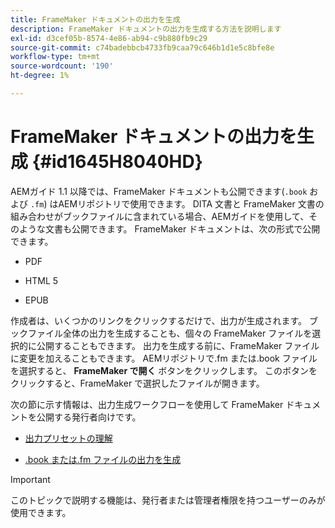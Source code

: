 ```yaml
---
title: FrameMaker ドキュメントの出力を生成
description: FrameMaker ドキュメントの出力を生成する方法を説明します
exl-id: d3cef05b-8574-4e86-ab94-c9b880fb9c29
source-git-commit: c74badebbcb4733fb9caa79c646b1d1e5c8bfe8e
workflow-type: tm+mt
source-wordcount: '190'
ht-degree: 1%

---
```


# FrameMaker ドキュメントの出力を生成 {#id1645H8040HD}

AEMガイド 1.1 以降では、FrameMaker ドキュメントも公開できます\(`.book` および `.fm`\) はAEMリポジトリで使用できます。 DITA 文書と FrameMaker 文書の組み合わせがブックファイルに含まれている場合、AEMガイドを使用して、そのような文書も公開できます。 FrameMaker ドキュメントは、次の形式で公開できます。

- PDF

- HTML 5

- EPUB


作成者は、いくつかのリンクをクリックするだけで、出力が生成されます。 ブックファイル全体の出力を生成することも、個々の FrameMaker ファイルを選択的に公開することもできます。 出力を生成する前に、FrameMaker ファイルに変更を加えることもできます。 AEMリポジトリで.fm または.book ファイルを選択すると、 **FrameMaker で開く** ボタンをクリックします。 このボタンをクリックすると、FrameMaker で選択したファイルが開きます。

次の節に示す情報は、出力生成ワークフローを使用して FrameMaker ドキュメントを公開する発行者向けです。

- [出力プリセットの理解](fm-output-understand-presets.md#)

- [.book または.fm ファイルの出力を生成](fm-output-generate.md#)

>[!IMPORTANT]
>
> このトピックで説明する機能は、発行者または管理者権限を持つユーザーのみが使用できます。

